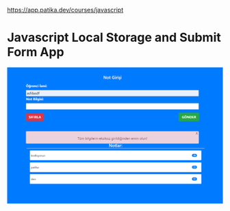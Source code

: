 https://app.patika.dev/courses/javascript

# Javascript Local Storage and Submit Form App

![alt text](./images/readme.png)